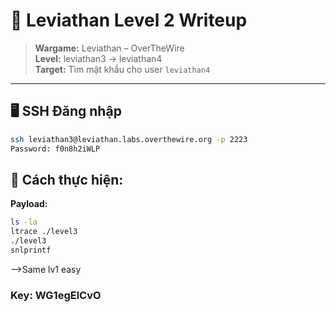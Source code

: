 # 🧪 Leviathan Level 2 Writeup

> **Wargame:** Leviathan – OverTheWire  
> **Level:** leviathan3 → leviathan4  
> **Target:** Tìm mật khẩu cho user `leviathan4`

---

## 🖥️ SSH Đăng nhập

```bash
ssh leviathan3@leviathan.labs.overthewire.org -p 2223
Password: f0n8h2iWLP
```

## 🔎 Cách thực hiện:   
**Payload:**   
```bash
ls -la
ltrace ./level3
./level3
snlprintf
```
-->Same lv1 easy

### Key: WG1egElCvO